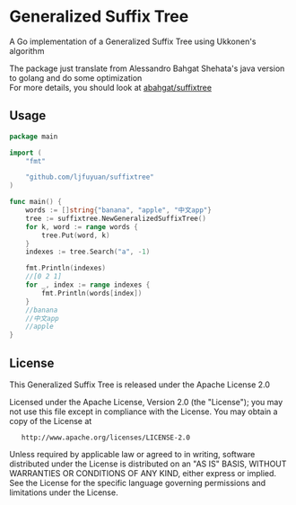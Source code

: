 # Generalized Suffix Tree
A Go implementation of a Generalized Suffix Tree using Ukkonen's algorithm

The package just translate from Alessandro Bahgat Shehata's java version to golang and do some optimization  
For more details, you should look at [abahgat/suffixtree](https://github.com/abahgat/suffixtree/) 

## Usage

```go
package main

import (
	"fmt"

	"github.com/ljfuyuan/suffixtree"
)

func main() {
	words := []string{"banana", "apple", "中文app"}
	tree := suffixtree.NewGeneralizedSuffixTree()
	for k, word := range words {
		tree.Put(word, k)
	}
	indexes := tree.Search("a", -1)

	fmt.Println(indexes)
	//[0 2 1]
	for _, index := range indexes {
		fmt.Println(words[index])
	}
	//banana
	//中文app
	//apple
}
```

## License

This Generalized Suffix Tree is released under the Apache License 2.0

   Licensed under the Apache License, Version 2.0 (the "License");
   you may not use this file except in compliance with the License.
   You may obtain a copy of the License at

       http://www.apache.org/licenses/LICENSE-2.0

   Unless required by applicable law or agreed to in writing, software
   distributed under the License is distributed on an "AS IS" BASIS,
   WITHOUT WARRANTIES OR CONDITIONS OF ANY KIND, either express or implied.
   See the License for the specific language governing permissions and
   limitations under the License.
